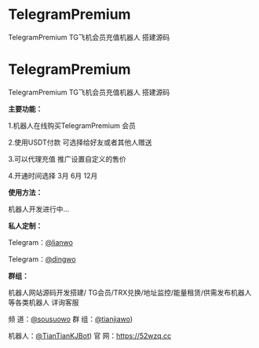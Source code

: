 # TelegramPremium
TelegramPremium TG飞机会员充值机器人 搭建源码
# TelegramPremium

TelegramPremium TG飞机会员充值机器人 搭建源码

**主要功能：**

1.机器人在线购买TelegramPremium 会员

2.使用USDT付款 可选择给好友或者其他人赠送

3.可以代理充值 推广设置自定义的售价

4.开通时间选择 3月 6月 12月

**使用方法：**

机器人开发进行中...

**私人定制：**

Telegram：[@lianwo ](https://t.me/lianwo)

Telegram：[@dingwo ](https://t.me/dingwo)

**群组：**

机器人网站源码开发搭建/ TG会员/TRX兑换/地址监控/能量租赁/供需发布机器人 等各类机器人 详询客服

频 道：[@sousuowo]((https://t.me/sousuowo))  群 组：[@tianjiawo](https://t.me/tianjiawo))

机器人：[@TianTianKJBot](https://t.me/TianTianKJBot))   官 网：https://52wzq.cc

